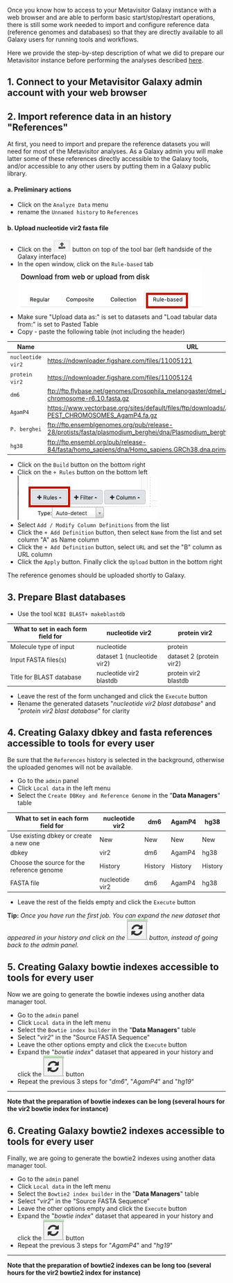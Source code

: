 Once you know how to access to your Metavisitor Galaxy instance with a web browser and
are able to perform basic start/stop/restart operations, there is still some work needed
to import and configure reference data (reference genomes and databases) so that they are
directly available to all Galaxy users for running tools and workflows.

Here we provide the step-by-step description of what we did to prepare our Metavisitor
instance before performing the analyses described [here](http://dx.doi.org/10.1101/048983).

## 1. Connect to your Metavisitor Galaxy admin account with your web browser

## 2. Import reference data in an history "References"

At first, you need to import and prepare the reference datasets you will need for most of
the Metavisitor analyses. As a Galaxy admin you will make latter some of these references
directly accessible to the Galaxy tools, and/or accessible to any other users by putting
them in a Galaxy public library.

#### a. Preliminary actions
- Click on the `Analyze Data` menu
- rename the `Unnamed history` to `References`

#### b. Upload nucleotide vir2 fasta file

- Click on the ![upload_button](images/upload_button.png) button on top of the tool bar (left handside of the Galaxy interface)
- In the open window, click on the `Rule-based` tab ![rule-based](images/rule_based_tab.png)
- Make sure "Upload data as:" is set to datasets and "Load tabular data from:" is set to Pasted Table
- Copy - paste the following table (not including the header)


Name              | URL
------------------|----
`nucleotide vir2` | https://ndownloader.figshare.com/files/11005121
`protein vir2`    | https://ndownloader.figshare.com/files/11005124
`dm6`             | ftp://ftp.flybase.net/genomes/Drosophila_melanogaster/dmel_r6.10_FB2016_02/fasta/dmel-all-chromosome-r6.10.fasta.gz
`AgamP4`          | https://www.vectorbase.org/sites/default/files/ftp/downloads/Anopheles-gambiae-PEST_CHROMOSOMES_AgamP4.fa.gz
`P. berghei`      | ftp://ftp.ensemblgenomes.org/pub/release-28/protists/fasta/plasmodium_berghei/dna/Plasmodium_berghei.May_2010.28.dna_sm.genome.fa.gz
`hg38`            | ftp://ftp.ensembl.org/pub/release-84/fasta/homo_sapiens/dna/Homo_sapiens.GRCh38.dna.primary_assembly.fa.gz

- Click on the `Build` button on the bottom right
- Click on the `+ Rules` button on the bottom left ![rules](images/rules.png)
- Select `Add / Modify Column Definitions` from the list
- Click the `+ Add Definition` button, then select `Name` from the list and set column "A" as Name column
- Click the `+ Add Definition` button, select `URL` and set the "B" column as URL column
- Click the `Apply` button. Finally click the `Upload` button in the bottom right

The reference genomes should be uploaded shortly to Galaxy.

## 3. Prepare Blast databases

- Use the tool `NCBI BLAST+ makeblastdb`

What to set in each form field for | nucleotide vir2             | protein vir2
-----------------------------------|-----------------------------|-------------
Molecule type of input             | nucleotide                  | protein     
Input FASTA files(s)               | dataset 1 (nucleotide vir2) | dataset 2 (protein vir2)
Title for BLAST database           | nucleotide vir2 blastdb     | protein vir2 blastdb

- Leave the rest of the form unchanged and click the `Execute` button
- Rename the generated datasets "*nucleotide vir2 blast database*" and "*protein vir2 blast database*" for clarity

## 4. Creating Galaxy dbkey and fasta references accessible to tools for every user

Be sure that the `References` history is selected in the background, otherwise the uploaded genomes will not be available.

- Go to the `admin` panel
- Click `Local data` in the left menu
- Select the `Create DBKey and Reference Genome` in the "**Data Managers**" table

What to set in each form field for         | nucleotide vir2 | dm6     | AgamP4  | hg38
-------------------------------------------|-----------------|---------|---------|-----
Use existing dbkey or create a new one     | New             | New     | New     | New
dbkey                                      | vir2            | dm6     | AgamP4  | hg38
Choose the source for the reference genome | History         | History | History | History
FASTA file                                 | nucleotide vir2 | dm6     | AgamP4  | hg38

- Leave the rest of the fields empty and click the `Execute` button

**Tip:** *Once you have run the first job. You can expand the new dataset that appeared in
your history and click on the* ![redo](images/redo.png) *button, instead of going back to
the admin panel.*

## 5. Creating Galaxy bowtie indexes accessible to tools for every user
Now we are going to generate the bowtie indexes using another data manager tool.

  - Go to the `admin` panel
  - Click `Local data` in the left menu
  - Select the `Bowtie index builder` in the "**Data Managers**" table
  - Select "*vir2*" in the "Source FASTA Sequence"
  - Leave the other options empty and click the `Execute` button
  - Expand the "*bowtie index*" dataset that appeared in your history and click the ![redo](images/redo.png) button
  - Repeat the previous 3 steps for "*dm6*", "*AgamP4*" and "*hg19*"

----
**Note that the preparation of bowtie indexes can be long (several hours for the vir2 bowtie index for instance)**

## 6. Creating Galaxy bowtie2 indexes accessible to tools for every user
Finally, we are going to generate the bowtie2 indexes using another data manager tool.

- Go to the `admin` panel
- Click `Local data` in the left menu
- Select the `Bowtie2 index builder` in the "**Data Managers**" table
- Select "*vir2*" in the "Source FASTA Sequence"
- Leave the other options empty and click the `Execute` button
- Expand the "*bowtie index*" dataset that appeared in your history and click the ![redo](images/redo.png) button
- Repeat the previous 3 steps for "*AgamP4*" and "*hg19*"

----
**Note that the preparation of bowtie2 indexes can be long too (several hours for the vir2 bowtie2 index for instance)**
